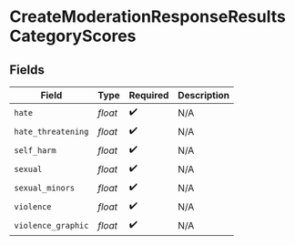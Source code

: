 # CreateModerationResponseResultsCategoryScores


## Fields

| Field              | Type               | Required           | Description        |
| ------------------ | ------------------ | ------------------ | ------------------ |
| `hate`             | *float*            | :heavy_check_mark: | N/A                |
| `hate_threatening` | *float*            | :heavy_check_mark: | N/A                |
| `self_harm`        | *float*            | :heavy_check_mark: | N/A                |
| `sexual`           | *float*            | :heavy_check_mark: | N/A                |
| `sexual_minors`    | *float*            | :heavy_check_mark: | N/A                |
| `violence`         | *float*            | :heavy_check_mark: | N/A                |
| `violence_graphic` | *float*            | :heavy_check_mark: | N/A                |